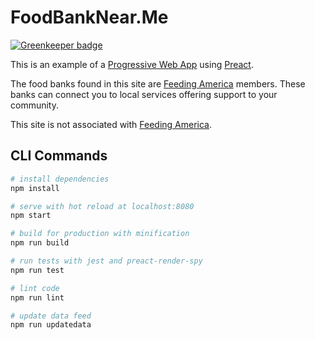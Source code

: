 # FoodBankNear.Me

[![Greenkeeper badge](https://badges.greenkeeper.io/freshcodes/foodbanknearme.svg)](https://greenkeeper.io/)

This is an example of a [Progressive Web App](https://developer.mozilla.org/en-US/docs/Web/Apps/Progressive) using [Preact](https://preactjs.com/).

The food banks found in this site are [Feeding America](http://www.feedingamerica.org/) members. These banks can connect you to local services offering support to your community.

This site is not associated with [Feeding America](http://www.feedingamerica.org/).

## CLI Commands

``` bash
# install dependencies
npm install

# serve with hot reload at localhost:8080
npm start

# build for production with minification
npm run build

# run tests with jest and preact-render-spy 
npm run test

# lint code
npm run lint

# update data feed
npm run updatedata
```
